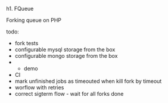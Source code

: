 h1. FQueue

Forking queue on PHP

todo:
 * fork tests
 * configurable mysql storage from the box
 * configurable mongo storage from the box
 * + demo
 * CI
 * mark unfinished jobs as timeouted when kill fork by timeout
 * worflow with retries
 * correct sigterm flow - wait for all forks done
